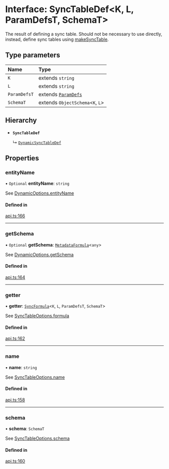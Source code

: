 # Interface: SyncTableDef<K, L, ParamDefsT, SchemaT\>

The result of defining a sync table. Should not be necessary to use directly,
instead, define sync tables using [makeSyncTable](../functions/makeSyncTable.md).

## Type parameters

| Name | Type |
| :------ | :------ |
| `K` | extends `string` |
| `L` | extends `string` |
| `ParamDefsT` | extends [`ParamDefs`](../types/ParamDefs.md) |
| `SchemaT` | extends `ObjectSchema`<`K`, `L`\> |

## Hierarchy

- **`SyncTableDef`**

  ↳ [`DynamicSyncTableDef`](DynamicSyncTableDef.md)

## Properties

### entityName

• `Optional` **entityName**: `string`

See [DynamicOptions.entityName](DynamicOptions.md#entityname)

#### Defined in

[api.ts:166](https://github.com/coda/packs-sdk/blob/main/api.ts#L166)

___

### getSchema

• `Optional` **getSchema**: [`MetadataFormula`](../types/MetadataFormula.md)<`any`\>

See [DynamicOptions.getSchema](DynamicOptions.md#getschema)

#### Defined in

[api.ts:164](https://github.com/coda/packs-sdk/blob/main/api.ts#L164)

___

### getter

• **getter**: [`SyncFormula`](../types/SyncFormula.md)<`K`, `L`, `ParamDefsT`, `SchemaT`\>

See [SyncTableOptions.formula](SyncTableOptions.md#formula)

#### Defined in

[api.ts:162](https://github.com/coda/packs-sdk/blob/main/api.ts#L162)

___

### name

• **name**: `string`

See [SyncTableOptions.name](SyncTableOptions.md#name)

#### Defined in

[api.ts:158](https://github.com/coda/packs-sdk/blob/main/api.ts#L158)

___

### schema

• **schema**: `SchemaT`

See [SyncTableOptions.schema](SyncTableOptions.md#schema)

#### Defined in

[api.ts:160](https://github.com/coda/packs-sdk/blob/main/api.ts#L160)
